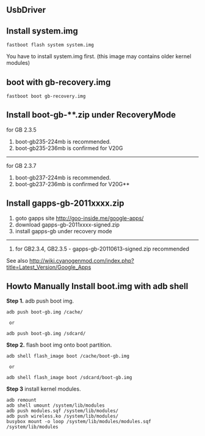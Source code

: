 ## UsbDriver ##

## Install system.img ##
```
fastboot flash system system.img
```

You have to install system.img first. (this image may contains older kernel modules)

## boot with gb-recovery.img ##
```
fastboot boot gb-recovery.img
```

## Install boot-gb-**.zip under RecoveryMode ##
for GB 2.3.5
  1. boot-gb235-224mb is recommended.
  1. boot-gb235-236mb is confirmed for V20G

---

for GB 2.3.7
  1. boot-gb237-224mb is recommended.
  1. boot-gb237-236mb is confirmed for V20G**

## Install gapps-gb-2011xxxx.zip ##
  1. goto gapps site http://goo-inside.me/google-apps/
  1. download gapps-gb-2011xxxx-signed.zip
  1. install gapps-gb under recovery mode

---

  1. for GB2.3.4, GB2.3.5 - gapps-gb-20110613-signed.zip recommended

See also
http://wiki.cyanogenmod.com/index.php?title=Latest_Version/Google_Apps

## Howto Manually Install boot.img with adb shell ##

**Step 1.** adb push boot img.
```
adb push boot-gb.img /cache/

 or

adb push boot-gb.img /sdcard/
```
**Step 2.** flash boot img onto boot partition.
```
adb shell flash_image boot /cache/boot-gb.img

 or

adb shell flash_image boot /sdcard/boot-gb.img
```
**Step 3** install kernel modules.
```
adb remount
adb shell umount /system/lib/modules
adb push modules.sqf /system/lib/modules/
adb push wireless.ko /system/lib/modules/
busybox mount -o loop /system/lib/modules/modules.sqf /system/lib/modules
```